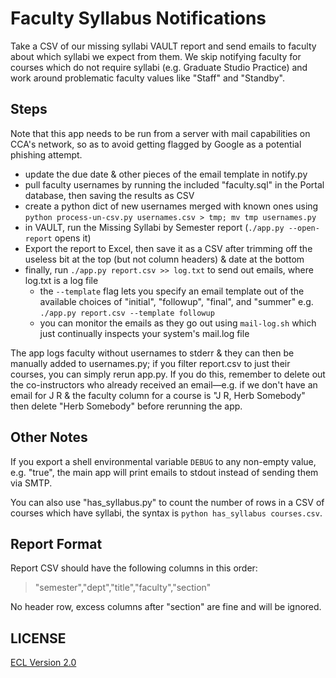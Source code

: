 # Faculty Syllabus Notifications

Take a CSV of our missing syllabi VAULT report and send emails to faculty about which syllabi we expect from them. We skip notifying faculty for courses which do not require syllabi (e.g. Graduate Studio Practice) and work around problematic faculty values like "Staff" and "Standby".

## Steps

Note that this app needs to be run from a server with mail capabilities on CCA's network, so as to avoid getting flagged by Google as a potential phishing attempt.

- update the due date & other pieces of the email template in notify.py
- pull faculty usernames by running the included "faculty.sql" in the Portal database, then saving the results as CSV
- create a python dict of new usernames merged with known ones using `python process-un-csv.py usernames.csv > tmp; mv tmp usernames.py`
- in VAULT, run the Missing Syllabi by Semester report (`./app.py --open-report` opens it)
- Export the report to Excel, then save it as a CSV after trimming off the useless bit at the top (but not column headers) & date at the bottom
- finally, run `./app.py report.csv >> log.txt` to send out emails, where log.txt is a log file
    + the `--template` flag lets you specify an email template out of the available choices of "initial", "followup", "final", and "summer" e.g. `./app.py report.csv --template followup`
    + you can monitor the emails as they go out using `mail-log.sh` which just continually inspects your system's mail.log file

The app logs faculty without usernames to stderr & they can then be manually added to usernames.py; if you filter report.csv to just their courses, you can simply rerun app.py. If you do this, remember to delete out the co-instructors who already received an email—e.g. if we don't have an email for J R & the faculty column for a course is "J R, Herb Somebody" then delete "Herb Somebody" before rerunning the app.

## Other Notes

If you export a shell environmental variable `DEBUG` to any non-empty value, e.g. "true", the main app will print emails to stdout instead of sending them via SMTP.

You can also use "has_syllabus.py" to count the number of rows in a CSV of courses which have syllabi, the syntax is `python has_syllabus courses.csv`.

## Report Format

Report CSV should have the following columns in this order:

> "semester","dept","title","faculty","section"

No header row, excess columns after "section" are fine and will be ignored.

## LICENSE

[ECL Version 2.0](https://opensource.org/licenses/ECL-2.0)
